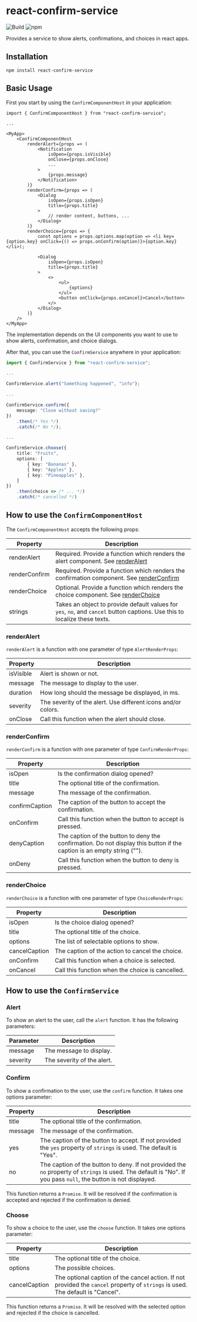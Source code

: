 # react-confirm-service

![Build](https://github.com/atheck/react-confirm-service/actions/workflows/main.yml/badge.svg)
![npm](https://img.shields.io/npm/v/react-confirm-service)

Provides a service to show alerts, confirmations, and choices in react apps.

## Installation

`npm install react-confirm-service`

## Basic Usage

First you start by using the `ConfirmComponentHost` in your application:

~~~tsx
import { ConfirmComponentHost } from "react-confirm-service";

...

<MyApp>
    <ConfirmComponentHost
        renderAlert={props => (
            <Notification
                isOpen={props.isVisible}
                onClose={props.onClose}
                ...
            >
                {props.message}
            </Notification>
        )}
        renderConfirm={props => (
            <Dialog
                isOpen={props.isOpen}
                title={props.title}
            >
                // render content, buttons, ...
            </Dialog>
        )}
        renderChoice={props => {
            const options = props.options.map(option => <li key={option.key} onClick={() => props.onConfirm(option)}>{option.key}</li>);

            <Dialog
                isOpen={props.isOpen}
                title={props.title}
            >
                <>
                    <ul>
                        {options}
                    </ul>
                    <button onClick={props.onCancel}>Cancel</button>
                </>
            </Dialog>
        )}
    />
</MyApp>
~~~

The implementation depends on the UI components you want to use to show alerts, confirmation, and choice dialogs.

After that, you can use the `ConfirmService` anywhere in your application:

~~~ts
import { ConfirmService } from "react-confirm-service";

...

ConfirmService.alert("Something happened", "info");

...

ConfirmService.confirm({
    message: "Close without saving?"
})
    .then(/* Yes */)
    .catch(/* No */);

...

ConfirmService.choose({
    title: "Fruits",
    options: [
        { key: "Bananas" },
        { key: "Apples" },
        { key: "Pineapples" },
    ]
})
    .then(choice => /* ... */)
    .catch(/* cancelled */)
~~~

## How to use the `ConfirmComponentHost`

The `ConfirmComponentHost` accepts the following props:

| Property | Description |
| --- | --- |
| renderAlert | Required. Provide a function which renders the alert component. See [renderAlert](#renderAlert) |
| renderConfirm | Required. Provide a function which renders the confirmation component. See [renderConfirm](#renderConfirm) |
| renderChoice | Optional. Provide a function which renders the choice component. See [renderChoice](#renderChoice) |
| strings | Takes an object to provide default values for `yes`, `no`, and `cancel` button captions. Use this to localize these texts. |

### renderAlert

`renderAlert` is a function with one parameter of type `AlertRenderProps`:

| Property | Description |
| --- | --- |
| isVisible  | Alert is shown or not. |
| message | The message to display to the user. |
| duration | How long should the message be displayed, in ms. |
| severity | The severity of the alert. Use different icons and/or colors. |
| onClose | Call this function when the alert should close. |

### renderConfirm

`renderConfirm` is a function with one parameter of type `ConfirmRenderProps`:

| Property | Description |
| --- | --- |
| isOpen | Is the confirmation dialog opened? |
| title | The optional title of the confirmation. |
| message | The message of the confirmation. |
| confirmCaption | The caption of the button to accept the confirmation. |
| onConfirm | Call this function when the button to accept is pressed. |
| denyCaption | The caption of the button to deny the confirmation. Do not display this button if the caption is an empty string (""). |
| onDeny | Call this function when the button to deny is pressed. |

### renderChoice

`renderChoice` is a function with one parameter of type `ChoiceRenderProps`:

| Property | Description |
| --- | --- |
| isOpen | Is the choice dialog opened? |
| title | The optional title of the choice. |
| options | The list of selectable options to show. |
| cancelCaption | The caption of the action to cancel the choice. |
| onConfirm | Call this function when a choice is selected. |
| onCancel | Call this function when the choice is cancelled. |

## How to use the `ConfirmService`

### Alert

To show an alert to the user, call the `alert` function. It has the following parameters:

| Parameter | Description |
| --- | ---
| message | The message to display. |
| severity | The severity of the alert. |

### Confirm

To show a confirmation to the user, use the `confirm` function. It takes one options parameter:

| Property | Description |
| --- | --- |
| title | The optional title of the confirmation. |
| message | The message of the confirmation. |
| yes | The caption of the button to accept. If not provided the `yes` property of `strings` is used. The default is "Yes". |
| no | The caption of the button to deny. If not provided the `no` property of `strings` is used. The default is "No". If you pass `null`, the button is not displayed. |

This function returns a `Promise`. It will be resolved if the confirmation is accepted and rejected if the confirmation is denied.

### Choose

To show a choice to the user, use the `choose` function. It takes one options parameter:

| Property | Description |
| --- | --- |
| title | The optional title of the choice. |
| options | The possible choices. |
| cancelCaption | The optional caption of the cancel action. If not provided the `cancel` property of `strings` is used. The default is "Cancel". |

This function returns a `Promise`. It will be resolved with the selected option and rejected if the choice is cancelled.
